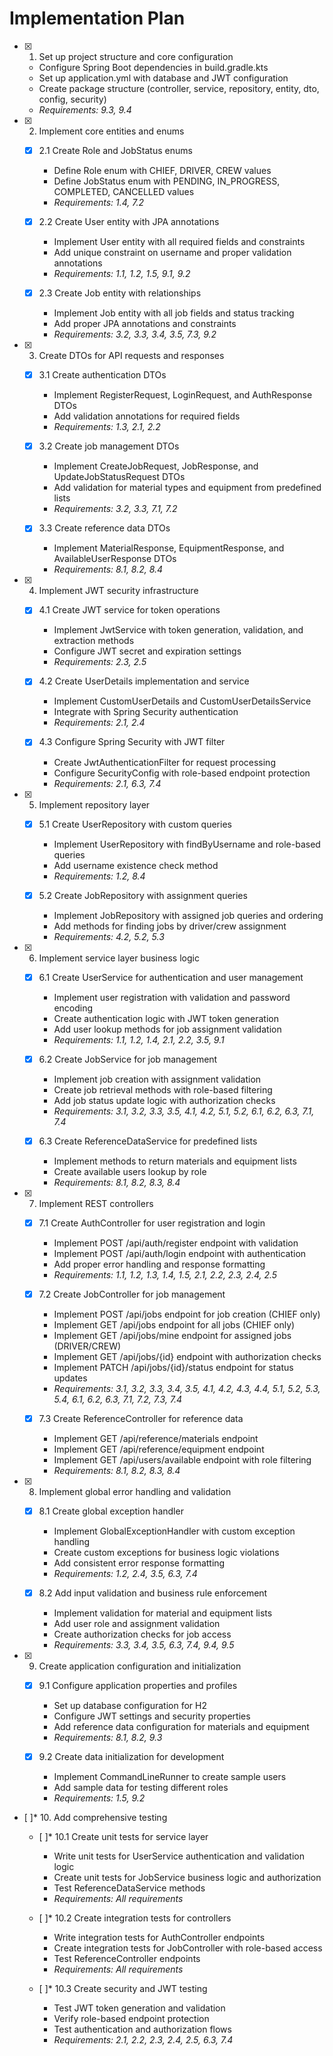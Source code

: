 # Implementation Plan

- [x] 1. Set up project structure and core configuration





  - Configure Spring Boot dependencies in build.gradle.kts
  - Set up application.yml with database and JWT configuration
  - Create package structure (controller, service, repository, entity, dto, config, security)
  - _Requirements: 9.3, 9.4_

- [x] 2. Implement core entities and enums




  - [x] 2.1 Create Role and JobStatus enums


    - Define Role enum with CHIEF, DRIVER, CREW values
    - Define JobStatus enum with PENDING, IN_PROGRESS, COMPLETED, CANCELLED values
    - _Requirements: 1.4, 7.2_

  - [x] 2.2 Create User entity with JPA annotations


    - Implement User entity with all required fields and constraints
    - Add unique constraint on username and proper validation annotations
    - _Requirements: 1.1, 1.2, 1.5, 9.1, 9.2_

  - [x] 2.3 Create Job entity with relationships


    - Implement Job entity with all job fields and status tracking
    - Add proper JPA annotations and constraints
    - _Requirements: 3.2, 3.3, 3.4, 3.5, 7.3, 9.2_

- [x] 3. Create DTOs for API requests and responses





  - [x] 3.1 Create authentication DTOs


    - Implement RegisterRequest, LoginRequest, and AuthResponse DTOs
    - Add validation annotations for required fields
    - _Requirements: 1.3, 2.1, 2.2_

  - [x] 3.2 Create job management DTOs


    - Implement CreateJobRequest, JobResponse, and UpdateJobStatusRequest DTOs
    - Add validation for material types and equipment from predefined lists
    - _Requirements: 3.2, 3.3, 7.1, 7.2_

  - [x] 3.3 Create reference data DTOs


    - Implement MaterialResponse, EquipmentResponse, and AvailableUserResponse DTOs
    - _Requirements: 8.1, 8.2, 8.4_

- [x] 4. Implement JWT security infrastructure





  - [x] 4.1 Create JWT service for token operations


    - Implement JwtService with token generation, validation, and extraction methods
    - Configure JWT secret and expiration settings
    - _Requirements: 2.3, 2.5_

  - [x] 4.2 Create UserDetails implementation and service


    - Implement CustomUserDetails and CustomUserDetailsService
    - Integrate with Spring Security authentication
    - _Requirements: 2.1, 2.4_

  - [x] 4.3 Configure Spring Security with JWT filter


    - Create JwtAuthenticationFilter for request processing
    - Configure SecurityConfig with role-based endpoint protection
    - _Requirements: 2.1, 6.3, 7.4_

- [x] 5. Implement repository layer





  - [x] 5.1 Create UserRepository with custom queries


    - Implement UserRepository with findByUsername and role-based queries
    - Add username existence check method
    - _Requirements: 1.2, 8.4_

  - [x] 5.2 Create JobRepository with assignment queries


    - Implement JobRepository with assigned job queries and ordering
    - Add methods for finding jobs by driver/crew assignment
    - _Requirements: 4.2, 5.2, 5.3_

- [x] 6. Implement service layer business logic





  - [x] 6.1 Create UserService for authentication and user management


    - Implement user registration with validation and password encoding
    - Create authentication logic with JWT token generation
    - Add user lookup methods for job assignment validation
    - _Requirements: 1.1, 1.2, 1.4, 2.1, 2.2, 3.5, 9.1_

  - [x] 6.2 Create JobService for job management


    - Implement job creation with assignment validation
    - Create job retrieval methods with role-based filtering
    - Add job status update logic with authorization checks
    - _Requirements: 3.1, 3.2, 3.3, 3.5, 4.1, 4.2, 5.1, 5.2, 6.1, 6.2, 6.3, 7.1, 7.4_

  - [x] 6.3 Create ReferenceDataService for predefined lists


    - Implement methods to return materials and equipment lists
    - Create available users lookup by role
    - _Requirements: 8.1, 8.2, 8.3, 8.4_

- [x] 7. Implement REST controllers





  - [x] 7.1 Create AuthController for user registration and login


    - Implement POST /api/auth/register endpoint with validation
    - Implement POST /api/auth/login endpoint with authentication
    - Add proper error handling and response formatting
    - _Requirements: 1.1, 1.2, 1.3, 1.4, 1.5, 2.1, 2.2, 2.3, 2.4, 2.5_

  - [x] 7.2 Create JobController for job management


    - Implement POST /api/jobs endpoint for job creation (CHIEF only)
    - Implement GET /api/jobs endpoint for all jobs (CHIEF only)
    - Implement GET /api/jobs/mine endpoint for assigned jobs (DRIVER/CREW)
    - Implement GET /api/jobs/{id} endpoint with authorization checks
    - Implement PATCH /api/jobs/{id}/status endpoint for status updates
    - _Requirements: 3.1, 3.2, 3.3, 3.4, 3.5, 4.1, 4.2, 4.3, 4.4, 5.1, 5.2, 5.3, 5.4, 6.1, 6.2, 6.3, 7.1, 7.2, 7.3, 7.4_

  - [x] 7.3 Create ReferenceController for reference data


    - Implement GET /api/reference/materials endpoint
    - Implement GET /api/reference/equipment endpoint  
    - Implement GET /api/users/available endpoint with role filtering
    - _Requirements: 8.1, 8.2, 8.3, 8.4_

- [x] 8. Implement global error handling and validation





  - [x] 8.1 Create global exception handler


    - Implement GlobalExceptionHandler with custom exception handling
    - Create custom exceptions for business logic violations
    - Add consistent error response formatting
    - _Requirements: 1.2, 2.4, 3.5, 6.3, 7.4_


  - [x] 8.2 Add input validation and business rule enforcement

    - Implement validation for material and equipment lists
    - Add user role and assignment validation
    - Create authorization checks for job access
    - _Requirements: 3.3, 3.4, 3.5, 6.3, 7.4, 9.4, 9.5_

- [x] 9. Create application configuration and initialization




  - [x] 9.1 Configure application properties and profiles


    - Set up database configuration for H2
    - Configure JWT settings and security properties
    - Add reference data configuration for materials and equipment
    - _Requirements: 8.1, 8.2, 9.3_


  - [x] 9.2 Create data initialization for development

    - Implement CommandLineRunner to create sample users
    - Add sample data for testing different roles
    - _Requirements: 1.5, 9.2_

- [ ]* 10. Add comprehensive testing
  - [ ]* 10.1 Create unit tests for service layer
    - Write unit tests for UserService authentication and validation logic
    - Create unit tests for JobService business logic and authorization
    - Test ReferenceDataService methods
    - _Requirements: All requirements_

  - [ ]* 10.2 Create integration tests for controllers
    - Write integration tests for AuthController endpoints
    - Create integration tests for JobController with role-based access
    - Test ReferenceController endpoints
    - _Requirements: All requirements_

  - [ ]* 10.3 Create security and JWT testing
    - Test JWT token generation and validation
    - Verify role-based endpoint protection
    - Test authentication and authorization flows
    - _Requirements: 2.1, 2.2, 2.3, 2.4, 2.5, 6.3, 7.4_